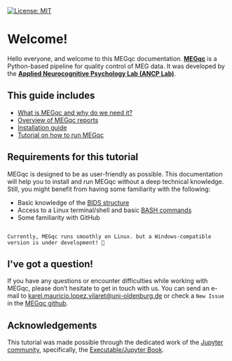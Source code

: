 [![License: MIT](https://img.shields.io/badge/License-MIT-yellow.svg)](https://opensource.org/licenses/MIT)

# Welcome!

Hello everyone, and welcome to this MEGqc documentation.
[**MEGqc**](https://github.com/ANCPLabOldenburg/MEGqc) is a Python-based pipeline for quality control of MEG data. It was developed by the [**Applied Neurocognitive Psychology Lab (ANCP Lab)**](https://uol.de/en/applied-neurocognitive-psychology).

## This guide includes
- [What is MEGqc and why do we need it?](./introduction.md)
- [Overview of MEGqc reports](./metrics.md)
- [Installation guide](./install.md)
- [Tutorial on how to run MEGqc](./tutorial.md)

## Requirements for this tutorial
MEGqc is designed to be as user-friendly as possible. This documentation will help you to install and run MEGqc without a deep technical knowledge. Still, you might benefit from having some familiarity with the following:

- Basic knowledge of the [BIDS structure](../extra/bids.md)
- Access to a Linux terminal/shell and basic [BASH commands](https://peerherholz.github.io/Python_for_Psychologists_Winter2021/introduction/intro_to_shell.html)
- Some familiarity with GitHub

```{warning}

Currently, MEGqc runs smoothly on Linux. but a Windows-compatible version is under development! 🚀

```

## I've got a question!

If you have any questions or encounter difficulties while working with MEGqc, please don’t hesitate to get in touch with us. You can send an e-mail to karel.mauricio.lopez.vilaret@uni-oldenburg.de or check a `New Issue` in the [MEGqc github](https://github.com/ANCPLabOldenburg/MEGqc/issues).

## Acknowledgements

This tutorial was made possible through the dedicated work of the [Jupyter community](https://jupyter.org/community), specifically, the [Executable/Jupyter Book](https://executablebooks.org/en/latest/).

